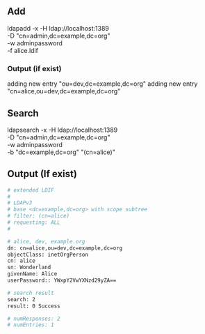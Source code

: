 ## Add
ldapadd -x -H ldap://localhost:1389 \
  -D "cn=admin,dc=example,dc=org" \
  -w adminpassword \
  -f alice.ldif

### Output (if exist)
adding new entry "ou=dev,dc=example,dc=org"
adding new entry "cn=alice,ou=dev,dc=example,dc=org"

## Search
ldapsearch -x -H ldap://localhost:1389 \
  -D "cn=admin,dc=example,dc=org" \
  -w adminpassword \
  -b "dc=example,dc=org" "(cn=alice)"

## Output (If exist)
```sh
# extended LDIF
#
# LDAPv3
# base <dc=example,dc=org> with scope subtree
# filter: (cn=alice)
# requesting: ALL
#

# alice, dev, example.org
dn: cn=alice,ou=dev,dc=example,dc=org
objectClass: inetOrgPerson
cn: alice
sn: Wonderland
givenName: Alice
userPassword:: YWxpY2VwYXNzd29yZA==

# search result
search: 2
result: 0 Success

# numResponses: 2
# numEntries: 1
```